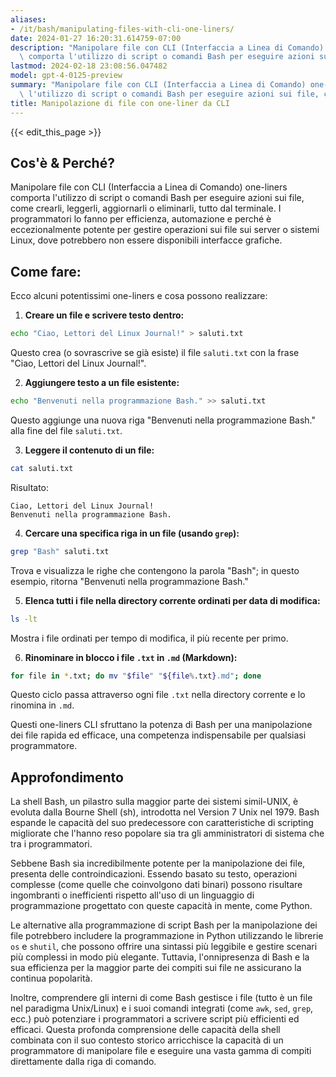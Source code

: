 ```yaml
---
aliases:
- /it/bash/manipulating-files-with-cli-one-liners/
date: 2024-01-27 16:20:31.614759-07:00
description: "Manipolare file con CLI (Interfaccia a Linea di Comando) one-liners\
  \ comporta l'utilizzo di script o comandi Bash per eseguire azioni sui file, come\u2026"
lastmod: 2024-02-18 23:08:56.047482
model: gpt-4-0125-preview
summary: "Manipolare file con CLI (Interfaccia a Linea di Comando) one-liners comporta\
  \ l'utilizzo di script o comandi Bash per eseguire azioni sui file, come\u2026"
title: Manipolazione di file con one-liner da CLI
---
```


{{< edit_this_page >}}

## Cos'è & Perché?

Manipolare file con CLI (Interfaccia a Linea di Comando) one-liners comporta l'utilizzo di script o comandi Bash per eseguire azioni sui file, come crearli, leggerli, aggiornarli o eliminarli, tutto dal terminale. I programmatori lo fanno per efficienza, automazione e perché è eccezionalmente potente per gestire operazioni sui file sui server o sistemi Linux, dove potrebbero non essere disponibili interfacce grafiche.

## Come fare:

Ecco alcuni potentissimi one-liners e cosa possono realizzare:

1. **Creare un file e scrivere testo dentro:**
```Bash
echo "Ciao, Lettori del Linux Journal!" > saluti.txt
```
Questo crea (o sovrascrive se già esiste) il file `saluti.txt` con la frase "Ciao, Lettori del Linux Journal!".

2. **Aggiungere testo a un file esistente:** 
```Bash
echo "Benvenuti nella programmazione Bash." >> saluti.txt
```
Questo aggiunge una nuova riga "Benvenuti nella programmazione Bash." alla fine del file `saluti.txt`.

3. **Leggere il contenuto di un file:**
```Bash
cat saluti.txt
```
Risultato:
```
Ciao, Lettori del Linux Journal!
Benvenuti nella programmazione Bash.
```

4. **Cercare una specifica riga in un file (usando `grep`):**
```Bash
grep "Bash" saluti.txt
```
Trova e visualizza le righe che contengono la parola "Bash"; in questo esempio, ritorna "Benvenuti nella programmazione Bash."

5. **Elenca tutti i file nella directory corrente ordinati per data di modifica:**
```Bash
ls -lt
```
Mostra i file ordinati per tempo di modifica, il più recente per primo.

6. **Rinominare in blocco i file `.txt` in `.md` (Markdown):**
```Bash
for file in *.txt; do mv "$file" "${file%.txt}.md"; done
```
Questo ciclo passa attraverso ogni file `.txt` nella directory corrente e lo rinomina in `.md`.

Questi one-liners CLI sfruttano la potenza di Bash per una manipolazione dei file rapida ed efficace, una competenza indispensabile per qualsiasi programmatore.

## Approfondimento

La shell Bash, un pilastro sulla maggior parte dei sistemi simil-UNIX, è evoluta dalla Bourne Shell (sh), introdotta nel Version 7 Unix nel 1979. Bash espande le capacità del suo predecessore con caratteristiche di scripting migliorate che l'hanno reso popolare sia tra gli amministratori di sistema che tra i programmatori.

Sebbene Bash sia incredibilmente potente per la manipolazione dei file, presenta delle controindicazioni. Essendo basato su testo, operazioni complesse (come quelle che coinvolgono dati binari) possono risultare ingombranti o inefficienti rispetto all'uso di un linguaggio di programmazione progettato con queste capacità in mente, come Python.

Le alternative alla programmazione di script Bash per la manipolazione dei file potrebbero includere la programmazione in Python utilizzando le librerie `os` e `shutil`, che possono offrire una sintassi più leggibile e gestire scenari più complessi in modo più elegante. Tuttavia, l'onnipresenza di Bash e la sua efficienza per la maggior parte dei compiti sui file ne assicurano la continua popolarità.

Inoltre, comprendere gli interni di come Bash gestisce i file (tutto è un file nel paradigma Unix/Linux) e i suoi comandi integrati (come `awk`, `sed`, `grep`, ecc.) può potenziare i programmatori a scrivere script più efficienti ed efficaci. Questa profonda comprensione delle capacità della shell combinata con il suo contesto storico arricchisce la capacità di un programmatore di manipolare file e eseguire una vasta gamma di compiti direttamente dalla riga di comando.
